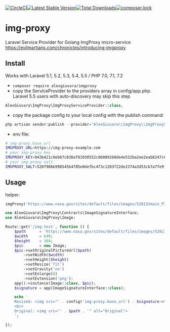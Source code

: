 [![CircleCI](https://circleci.com/gh/alexgiuvara/imgproxy.svg?style=shield&circle-token=6062641281699c0d10c0a5a4b8ff860c63af4ca5)](https://circleci.com/gh/alexgiuvara/imgproxy)[![Latest Stable Version](https://poser.pugx.org/alexgiuvara/imgproxy/v/stable)](https://packagist.org/packages/alexgiuvara/imgproxy)[![Total Downloads](https://poser.pugx.org/alexgiuvara/imgproxy/downloads)](https://packagist.org/packages/alexgiuvara/imgproxy)[![composer.lock](https://poser.pugx.org/alexgiuvara/imgproxy/composerlock)](https://packagist.org/packages/alexgiuvara/imgproxy)
# img-proxy

Laravel Service Provider for Golang ImgProxy micro-service https://evilmartians.com/chronicles/introducing-imgproxy

## Install
Works with Laravel 5.1, 5.2, 5.3, 5.4, 5.5 / PHP 7.0, 7.1, 7.2

- `composer require alexgiuvara/imgproxy`
- copy the ServiceProvider to the providers array in config/app.php. Laravel 5.5 users with  auto-discovery may skip this step
```php
AlexGiuvara\ImgProxy\ImgProxyServiceProvider::class,
```
- copy the package config to your local config with the publish command:
```php
php artisan vendor:publish --provider="AlexGiuvara\\ImgProxy\\ImgProxyServiceProvider"
```
- env file:
```bash
# img-proxy.base_url
IMGPROXY_URL=https://img-proxy-example.com
# your img-proxy key
IMGPROXY_KEY=943b421c9eb07c830af81030552c86009268de4e532ba2ee2eab8247c6da0881
# your img-proxy salt
IMGPROXY_SALT=520f986b998545b4785e0defbc4f3c1203f22de2374a3d53cb7a7fe9fea309c5
```

## Usage

helper:
```php
imgProxy('https://www.nasa.gov/sites/default/files/images/528131main_PIA13659_full.jpg', 640, 360)
```

```php
use AlexGiuvara\ImgProxy\Contracts\ImageSignatureInterface;
use AlexGiuvara\ImgProxy\Image;

Route::get('/img-test', function () {
    $path      = 'https://www.nasa.gov/sites/default/files/images/528131main_PIA13659_full.jpg';
    $width     = 640;
    $height    = 360;
    $pic       = new Image;
    $pic->setOriginalPictureUrl($path)
        ->setWidth($width)
        ->setHeight($height)
        ->setResize('fit')
        ->setGravity('no')
        ->setEnlarge(0)
        ->setExtension('png');
    app()->instance(Image::class, $pic);
    $signature = app(ImageSignatureInterface::class);

    echo '
    Resized: <img src="' . config('img-proxy.base_url') . $signature->take() . '" alt="Resized">
    <br>
    Original: <img src="' . $path . '" alt="Original">
    ';

});
```

